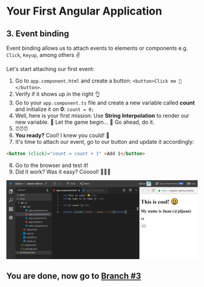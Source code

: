 # Your First Angular Application

## 3. Event binding

Event binding allows us to attach events to elements or components e.g. `Click`, `Keyup`, among others ✌️

Let's start attaching our first event:

1. Go to `app.component.html` and create a button: `<button>Click me 💪</button>`.
2. Verify if it shows up in the right 👌
3. Go to your `app.component.ts` file and create a new variable called **count** and initialize it on **0**: `count = 0;`
4. Well, here is your first mission: Use **String Interpolation** to render our new variable. 🤡 Let the game begin... 🤡 Go ahead, do it.
5. ⏰⏰⏰
6. **You ready?** Cool! I knew you could! 💪
7. It's time to attach our event, go to our button and update it accordingly:

```html
<button (click)="count = count + 1" >Add 1</button>
```

8. Go to the browser and test it!
9. Did it work? Was it easy? Cooool! 🎉🎉🎉

![result](result.png)

## You are done, now go to [Branch #3](https://github.com/jdjuan/your-first-angular-application/tree/3#your-first-angular-application)
